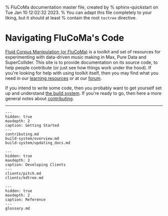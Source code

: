 % FluCoMa documentation master file, created by
%   sphinx-quickstart on Tue Jan 10 12:02:32 2023.
%   You can adapt this file completely to your liking, but it should at least
%   contain the root `toctree` directive.

Navigating FluCoMa's Code
==========================

[Fluid Corpus Manipulation (or FluCoMa)](https://flucoma.org) is a toolkit and set of resources for experimenting with data-driven music making in Max, Pure Data and SuperCollider. This site is to provide documentation on its source code, to help people contribute (or just see how things work under the hood). If you're looking for help with using toolkit itself, then you may find what you need in our [learning resources](https://learn.flucoma.org) or at our [forum](https://discourse.flucoma.org/). 

If you intend to write some code, then you probably want to get yourself set up and understand [the build system](./build-system/overview.md). If you're ready to go, then here a more general notes about [contributing](./contributing.md). 


---

```{toctree}
---
hidden: true 
maxdepth: 2
caption: Getting Started 
---
contributing.md
build-system/overview.md
build-system/updating_docs.md
```
```{toctree}
---
hidden: true
maxdepth: 2
caption: Developing Clients
---
clients/pitch.md
clients/kdtree.md
```

```{toctree}
---
hidden: true
maxdepth: 2
caption: Reference
---
glossary.md
```

<!-- * {ref}`genindex`
* {ref}`modindex`
* {ref}`search` -->
